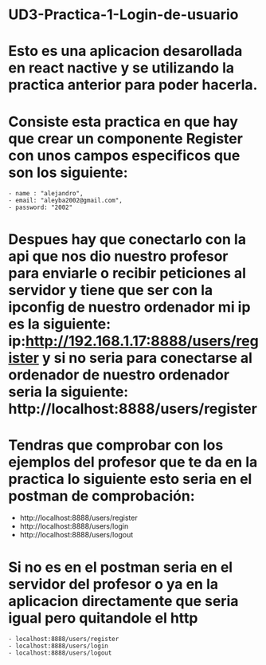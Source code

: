 # UD3-Practica-1-Login-de-usuario
# Esto es una aplicacion desarollada en react nactive y se utilizando la practica anterior para poder hacerla.
# Consiste esta practica en que hay que crear un componente Register con unos campos especificos que son los siguiente:
    - name : "alejandro",
    - email: "aleyba2002@gmail.com",
    - password: "2002"

# Despues hay que conectarlo con la api que nos dio nuestro profesor para enviarle o recibir peticiones al servidor y tiene que ser con la ipconfig de nuestro ordenador mi ip es la siguiente: ip:http://192.168.1.17:8888/users/register y si no seria para conectarse al ordenador de nuestro ordenador seria la siguiente: http://localhost:8888/users/register

# Tendras que comprobar con los ejemplos del profesor que te da en la practica lo siguiente esto seria en el postman de comprobación:
  - http://localhost:8888/users/register
  - http://localhost:8888/users/login
  - http://localhost:8888/users/logout

# Si no es en el postman seria en el servidor del profesor o ya en la aplicacion directamente que seria igual pero quitandole el http
    - localhost:8888/users/register
    - localhost:8888/users/login
    - localhost:8888/users/logout


